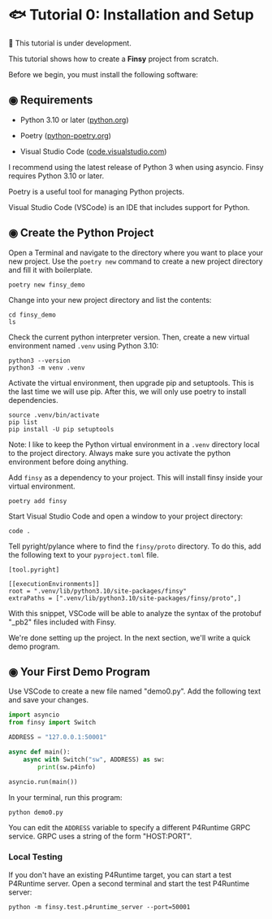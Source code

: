 # 🐟 Tutorial 0: Installation and Setup

🚧 This tutorial is under development.

This tutorial shows how to create a **Finsy** project from scratch.

Before we begin, you must install the following software:

## ◉ Requirements

- Python 3.10 or later  ([python.org](https://www.python.org/))

- Poetry  ([python-poetry.org](https://python-poetry.org/))

- Visual Studio Code ([code.visualstudio.com](https://code.visualstudio.com/))

I recommend using the latest release of Python 3 when using asyncio. Finsy requires Python 3.10 or later.

Poetry is a useful tool for managing Python projects.

Visual Studio Code (VSCode) is an IDE that includes support for Python.


## ◉ Create the Python Project

Open a Terminal and navigate to the directory where you want to place your new project. Use the `poetry new`
command to create a new project directory and fill it with boilerplate.

```
poetry new finsy_demo
```

Change into your new project directory and list the contents:

```
cd finsy_demo
ls
```

Check the current python interpreter version.  Then, create a new virtual environment named `.venv` using
Python 3.10:

```
python3 --version
python3 -m venv .venv
```

Activate the virtual environment, then upgrade pip and setuptools. This is the last time
we will use pip. After this, we will only use poetry to install dependencies.

```
source .venv/bin/activate
pip list
pip install -U pip setuptools
```

Note: I like to keep the Python virtual environment in a `.venv` directory local to the
project directory. Always make sure you activate the python environment before doing anything.

Add `finsy` as a dependency to your project. This will install finsy inside your virtual 
environment.

```
poetry add finsy
```

Start Visual Studio Code and open a window to your project directory:

```
code .
```

Tell pyright/pylance where to find the `finsy/proto` directory. To do this, add the following
text to your `pyproject.toml` file.

```
[tool.pyright]

[[executionEnvironments]]
root = ".venv/lib/python3.10/site-packages/finsy"
extraPaths = [".venv/lib/python3.10/site-packages/finsy/proto",]
```

With this snippet, VSCode will be able to analyze the syntax of the protobuf "_pb2" files
included with Finsy.

We're done setting up the project. In the next section, we'll write a quick demo program.

## ◉ Your First Demo Program

Use VSCode to create a new file named "demo0.py". Add the following text and save your changes.

```python
import asyncio
from finsy import Switch

ADDRESS = "127.0.0.1:50001"

async def main():
    async with Switch("sw", ADDRESS) as sw:
        print(sw.p4info)

asyncio.run(main())
```

In your terminal, run this program:

```
python demo0.py
```

You can edit the `ADDRESS` variable to specify a different P4Runtime GRPC service. GRPC uses 
a string of the form "HOST:PORT".

### Local Testing

If you don't have an existing P4Runtime target, you can start a test P4Runtime server. Open a
second terminal and start the test P4Runtime server:

```
python -m finsy.test.p4runtime_server --port=50001
```
